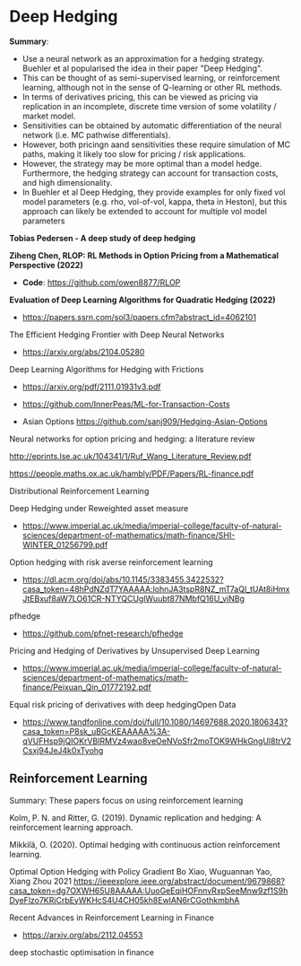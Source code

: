 # Deep Hedging

**Summary**: 

+ Use a neural network as an approximation for a hedging strategy. Buehler et al popularised the idea in their paper "Deep Hedging". 
+ This can be thought of as semi-supervised learning, or reinforcement learning, although not in the sense of Q-learning or other RL methods. 
+ In terms of derivatives pricing, this can be viewed as pricing via replication in an incomplete, discrete time version of some volatility / market model. 
+ Sensitivities can be obtained by automatic differentiation of the neural network (i.e. MC pathwise differentials). 
+ However, both pricingn aand sensitivities these require simulation of MC paths, making it likely too slow for pricing / risk applications. 
+ However, the strategy may be more optimal than a model hedge. Furthermore, the hedging strategy can account for transaction costs, and high dimensionality.
+ In Buehler et al Deep Hedging, they provide examples for only fixed vol model parameters (e.g. rho, vol-of-vol, kappa, theta in Heston), but this approach can likely be extended to account for multiple vol model parameters


**Tobias Pedersen - A deep study of deep hedging**

**Ziheng Chen, RLOP: RL Methods in Option Pricing from a Mathematical Perspective (2022)**
+ **Code**: https://github.com/owen8877/RLOP




**Evaluation of Deep Learning Algorithms for Quadratic Hedging (2022)**
+ https://papers.ssrn.com/sol3/papers.cfm?abstract_id=4062101

The Efficient Hedging Frontier with Deep Neural Networks

+ https://arxiv.org/abs/2104.05280

Deep Learning Algorithms for Hedging with Frictions

+  https://arxiv.org/pdf/2111.01931v3.pdf
+ https://github.com/InnerPeas/ML-for-Transaction-Costs

+ Asian Options https://github.com/sanj909/Hedging-Asian-Options


Neural networks for option pricing and hedging:
a literature review

http://eprints.lse.ac.uk/104341/1/Ruf_Wang_Literature_Review.pdf


https://people.maths.ox.ac.uk/hambly/PDF/Papers/RL-finance.pdf

Distributional Reinforcement Learning

Deep Hedging under Reweighted asset measure
+ https://www.imperial.ac.uk/media/imperial-college/faculty-of-natural-sciences/department-of-mathematics/math-finance/SHI-WINTER_01256799.pdf

Option hedging with risk averse reinforcement learning
+ https://dl.acm.org/doi/abs/10.1145/3383455.3422532?casa_token=48hPdNZdT7YAAAAA:lohnJA3tspR8NZ_mT7aQl_tUAt8iHmxJtEBxuf8aW7LO61CR-NTYQCUglWuubt87NMbfQ16U_viNBg

pfhedge

+ https://github.com/pfnet-research/pfhedge


Pricing and Hedging of Derivatives by Unsupervised Deep Learning
+ https://www.imperial.ac.uk/media/imperial-college/faculty-of-natural-sciences/department-of-mathematics/math-finance/Peixuan_Qin_01772192.pdf


Equal risk pricing of derivatives with deep hedgingOpen Data
+ https://www.tandfonline.com/doi/full/10.1080/14697688.2020.1806343?casa_token=P8sk_uBGcKEAAAAA%3A-qVUFHsp9jQIOKrVBIRMVz4wao8veOeNVoSfr2moTOK9WHkGngUl8trV2Csxj94JeJ4k0xTyohg 

## Reinforcement Learning

Summary: These papers focus on using reinforcement learning

Kolm, P. N. and Ritter, G. (2019). Dynamic replication and hedging: A reinforcement
learning approach.

Mikkilä, O. (2020). Optimal hedging with continuous action reinforcement learning.


Optimal Option Hedging with Policy Gradient	Bo Xiao, Wuguannan Yao, Xiang Zhou	2021	https://ieeexplore.ieee.org/abstract/document/9679868?casa_token=dg7OXWH65U8AAAAA:UuoGeEqiHOFnnvRxpSeeMnw9zf1S9hDyeFlzo7KRjCrbEyWKHcS4U4CH05kh8EwlAN6rCGothkmbhA

Recent Advances in Reinforcement Learning in Finance
+ https://arxiv.org/abs/2112.04553

deep stochastic optimisation in finance
